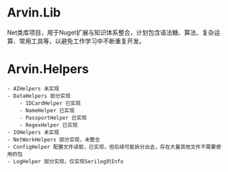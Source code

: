 # Arvin.Lib
Net类库项目，用于Nuget扩展与知识体系整合，计划包含语法糖、算法、复杂运算、常用工具等，以避免工作学习中不断重复开发。

# Arvin.Helpers
	- AIHelpers 未实现
	- DataHelpers 部分实现
		- IDCardHelper 已实现
		- NameHelper 已实现
		- PassportHelper 已实现
		- RegexHelper 已实现
	- IOHelpers 未实现
	- NetWorkHelpers 部分实现，未整合
	- ConfigHelper 配置文件读取，已实现，但后续可能拆分出去，存在大量其他文件不需要使用的包
	- LogHelper 部分实现，仅实现Serilog的Info
